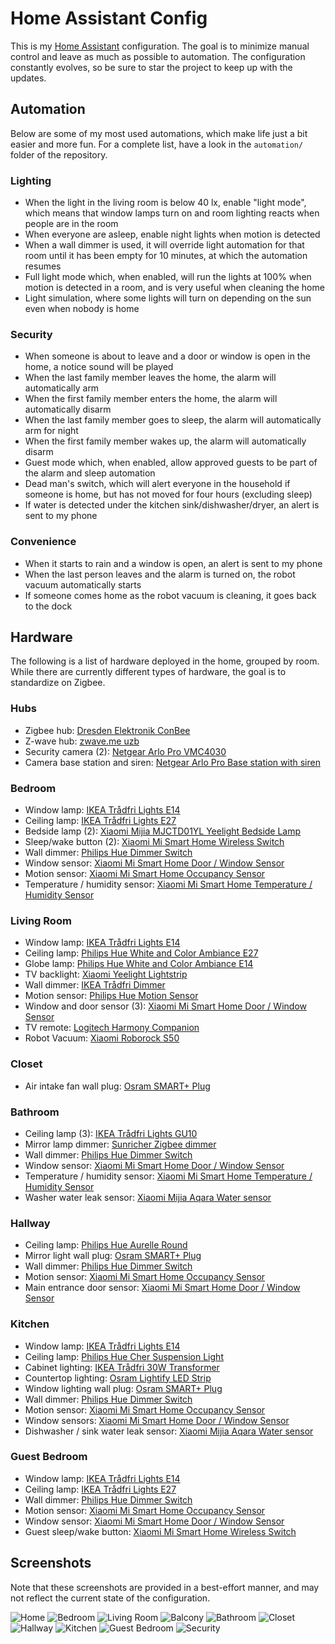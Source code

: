 # Home Assistant Config

This is my [Home Assistant](https://home-assistant.io) configuration. The goal is to minimize manual control and leave as much as possible to automation. The configuration constantly evolves, so be sure to star the project to keep up with the updates.

## Automation

Below are some of my most used automations, which make life just a bit easier and more fun. For a complete list, have a look in the `automation/` folder of the repository.

### Lighting

- When the light in the living room is below 40 lx, enable "light mode", which means that window lamps turn on and room lighting reacts when people are in the room
- When everyone are asleep, enable night lights when motion is detected
- When a wall dimmer is used, it will override light automation for that room until it has been empty for 10 minutes, at which the automation resumes
- Full light mode which, when enabled, will run the lights at 100% when motion is detected in a room, and is very useful when cleaning the home
- Light simulation, where some lights will turn on depending on the sun even when nobody is home

### Security

- When someone is about to leave and a door or window is open in the home, a notice sound will be played
- When the last family member leaves the home, the alarm will automatically arm
- When the first family member enters the home, the alarm will automatically disarm
- When the last family member goes to sleep, the alarm will automatically arm for night
- When the first family member wakes up, the alarm will automatically disarm
- Guest mode which, when enabled, allow approved guests to be part of the alarm and sleep automation
- Dead man's switch, which will alert everyone in the household if someone is home, but has not moved for four hours (excluding sleep)
- If water is detected under the kitchen sink/dishwasher/dryer, an alert is sent to my phone

### Convenience

- When it starts to rain and a window is open, an alert is sent to my phone
- When the last person leaves and the alarm is turned on, the robot vacuum automatically starts
- If someone comes home as the robot vacuum is cleaning, it goes back to the dock

## Hardware

The following is a list of hardware deployed in the home, grouped by room. While there are currently different types of hardware, the goal is to standardize on Zigbee.

### Hubs

- Zigbee hub: [Dresden Elektronik ConBee](https://www.dresden-elektronik.de/conbee/)
- Z-wave hub: [zwave.me uzb](http://zwave.me/index.php?id=28)
- Security camera (2): [Netgear Arlo Pro VMC4030](https://www.arlo.com/en-us/products/arlo-pro/)
- Camera base station and siren: [Netgear Arlo Pro Base station with siren](https://www.arlo.com/en-us/products/arlo-pro/)

### Bedroom

- Window lamp: [IKEA Trådfri Lights E14](http://www.ikea.com/se/sv/catalog/products/70318284/)
- Ceiling lamp: [IKEA Trådfri Lights E27](http://www.ikea.com/se/sv/catalog/products/10318263/)
- Bedside lamp (2): [Xiaomi Mijia MJCTD01YL Yeelight Bedside Lamp](https://www.gearbest.com/smart-lighting/pp_1032313.html)
- Sleep/wake button (2): [Xiaomi Mi Smart Home Wireless Switch](https://xiaomi-mi.com/sockets-and-sensors/xiaomi-mi-wireless-switch/)
- Wall dimmer: [Philips Hue Dimmer Switch](https://www2.meethue.com/en-us/p/hue-dimmer-switch/046677473372)
- Window sensor: [Xiaomi Mi Smart Home Door / Window Sensor](https://xiaomi-mi.com/sockets-and-sensors/xiaomi-mi-door-window-sensors/)
- Motion sensor: [Xiaomi Mi Smart Home Occupancy Sensor](https://xiaomi-mi.com/sockets-and-sensors/xiaomi-mi-occupancy-sensor/)
- Temperature / humidity sensor: [Xiaomi Mi Smart Home Temperature / Humidity Sensor](https://xiaomi-mi.com/sockets-and-sensors/xiaomi-mi-temperature-humidity-sensor/)

### Living Room

- Window lamp: [IKEA Trådfri Lights E14](http://www.ikea.com/se/sv/catalog/products/70318284/)
- Ceiling lamp: [Philips Hue White and Color Ambiance E27](https://www2.meethue.com/en-us/p/hue-white-and-color-ambiance-single-bulb-e26/046677464486)
- Globe lamp: [Philips Hue White and Color Ambiance E14](https://www2.meethue.com/en-us/p/hue-white-and-color-ambiance-single-bulb-e12/046677468903)
- TV backlight: [Xiaomi Yeelight Lightstrip](https://xiaomi-mi.com/smart-lighting/xiaomi-yeelight-smart-led-lightstrip-ipl/)
- Wall dimmer: [IKEA Trådfri Dimmer](http://www.ikea.com/us/en/catalog/products/00347831/)
- Motion sensor: [Philips Hue Motion Sensor](https://www2.meethue.com/en-us/p/hue-motion-sensor/046677473389)
- Window and door sensor (3): [Xiaomi Mi Smart Home Door / Window Sensor](https://xiaomi-mi.com/sockets-and-sensors/xiaomi-mi-door-window-sensors/)
- TV remote: [Logitech Harmony Companion](https://www.logitech.com/en-us/product/harmony-companion)
- Robot Vacuum: [Xiaomi Roborock S50](https://www.aliexpress.com/item/International-Version-Xiaomi-Roborock-S50-Robot-Vacuum-Cleaner-2-WIFI-APP-Control-Wet-Mop-Smart-Planned/32837327014.html)

### Closet

- Air intake fan wall plug: [Osram SMART+ Plug](https://www.osram-lamps.com/ecatalog/smart-home/smart-home-components/smart-plug/index.jsp)

### Bathroom

- Ceiling lamp (3): [IKEA Trådfri Lights GU10](http://www.ikea.com/se/sv/catalog/products/00318292/)
- Mirror lamp dimmer: [Sunricher Zigbee dimmer](https://www.sunricher.com/zigbee-ac-phase-cut-dimmer-sr-zg9101sac-hp.html)
- Wall dimmer: [Philips Hue Dimmer Switch](https://www2.meethue.com/en-us/p/hue-dimmer-switch/046677473372)
- Window sensor: [Xiaomi Mi Smart Home Door / Window Sensor](https://xiaomi-mi.com/sockets-and-sensors/xiaomi-mi-door-window-sensors/)
- Temperature / humidity sensor: [Xiaomi Mi Smart Home Temperature / Humidity Sensor](https://xiaomi-mi.com/sockets-and-sensors/xiaomi-mi-temperature-humidity-sensor/)
- Washer water leak sensor: [Xiaomi Mijia Aqara Water sensor](https://xiaomi-mi.com/sockets-and-sensors/xiaomi-mijia-aqara-water-sensor/)

### Hallway

- Ceiling lamp: [Philips Hue Aurelle Round](https://www2.meethue.com/sv-se/p/hue-white-ambiance-aurelle-rund-panelbelysning/3216431P5)
- Mirror light wall plug: [Osram SMART+ Plug](https://www.osram-lamps.com/ecatalog/smart-home/smart-home-components/smart-plug/index.jsp)
- Wall dimmer: [Philips Hue Dimmer Switch](https://www2.meethue.com/en-us/p/hue-dimmer-switch/046677473372)
- Motion sensor: [Xiaomi Mi Smart Home Occupancy Sensor](https://xiaomi-mi.com/sockets-and-sensors/xiaomi-mi-occupancy-sensor/)
- Main entrance door sensor: [Xiaomi Mi Smart Home Door / Window Sensor](https://xiaomi-mi.com/sockets-and-sensors/xiaomi-mi-door-window-sensors/)

### Kitchen

- Window lamp: [IKEA Trådfri Lights E14](http://www.ikea.com/se/sv/catalog/products/70318284/)
- Ceiling lamp: [Philips Hue Cher Suspension Light](https://www2.meethue.com/en-us/p/hue-white-ambiance-cher-suspension-light/4076130U7)
- Cabinet lighting: [IKEA Trådfri 30W Transformer](https://www.ikea.com/se/sv/catalog/products/60342656/)
- Countertop lighting: [Osram Lightify LED Strip](https://smartplus.ledvance.com/products/index.jsp)
- Window lighting wall plug: [Osram SMART+ Plug](https://www.osram-lamps.com/ecatalog/smart-home/smart-home-components/smart-plug/index.jsp)
- Wall dimmer: [Philips Hue Dimmer Switch](https://www2.meethue.com/en-us/p/hue-dimmer-switch/046677473372)
- Motion sensor: [Xiaomi Mi Smart Home Occupancy Sensor](https://xiaomi-mi.com/sockets-and-sensors/xiaomi-mi-occupancy-sensor/)
- Window sensors: [Xiaomi Mi Smart Home Door / Window Sensor](https://xiaomi-mi.com/sockets-and-sensors/xiaomi-mi-door-window-sensors/)
- Dishwasher / sink water leak sensor: [Xiaomi Mijia Aqara Water sensor](https://xiaomi-mi.com/sockets-and-sensors/xiaomi-mijia-aqara-water-sensor/)

### Guest Bedroom

- Window lamp: [IKEA Trådfri Lights E14](http://www.ikea.com/se/sv/catalog/products/70318284/)
- Ceiling lamp: [IKEA Trådfri Lights E27](http://www.ikea.com/se/sv/catalog/products/10318263/)
- Wall dimmer: [Philips Hue Dimmer Switch](https://www2.meethue.com/en-us/p/hue-dimmer-switch/046677473372)
- Motion sensor: [Xiaomi Mi Smart Home Occupancy Sensor](https://xiaomi-mi.com/sockets-and-sensors/xiaomi-mi-occupancy-sensor/)
- Window sensor: [Xiaomi Mi Smart Home Door / Window Sensor](https://xiaomi-mi.com/sockets-and-sensors/xiaomi-mi-door-window-sensors/)
- Guest sleep/wake button: [Xiaomi Mi Smart Home Wireless Switch](https://xiaomi-mi.com/sockets-and-sensors/xiaomi-mi-wireless-switch/)

## Screenshots

Note that these screenshots are provided in a best-effort manner, and may not reflect the current state of the configuration.

![Home](images/1.png)
![Bedroom](images/2.png)
![Living Room](images/3.png)
![Balcony](images/4.png)
![Bathroom](images/5.png)
![Closet](images/6.png)
![Hallway](images/7.png)
![Kitchen](images/8.png)
![Guest Bedroom](images/9.png)
![Security](images/10.png)
